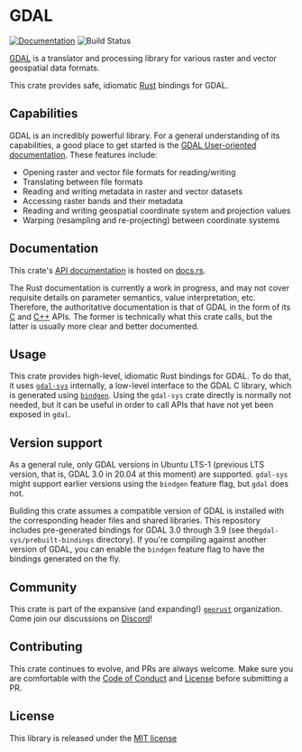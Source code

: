 # GDAL

[![Documentation](https://docs.rs/gdal/badge.svg)](https://docs.rs/gdal)
![Build Status](https://github.com/georust/gdal/workflows/CI/badge.svg)

[GDAL](http://gdal.org/) is a translator and processing library for various raster and vector geospatial data formats.

This crate provides safe, idiomatic [Rust](http://www.rust-lang.org/) bindings for GDAL.

## Capabilities

GDAL is an incredibly powerful library. For a general understanding of its capabilities, a good place to get started is the [GDAL User-oriented documentation](https://gdal.org/user/index.html). These features include:

* Opening raster and vector file formats for reading/writing
* Translating between file formats
* Reading and writing metadata in raster and vector datasets
* Accessing raster bands and their metadata
* Reading and writing geospatial coordinate system and projection values
* Warping (resampling and re-projecting) between coordinate systems

## Documentation

This crate's [API documentation](https://docs.rs/crate/gdal) is hosted on [docs.rs](https://docs.rs).

The Rust documentation is currently a work in progress, and may not cover requisite details on parameter semantics, value interpretation, etc.
Therefore, the authoritative documentation is that of GDAL in the form of its [C](https://gdal.org/api/index.html#c-api) and [C++](https://gdal.org/api/index.html#id3) APIs.
The former is technically what this crate calls, but the latter is usually more clear and better documented.

## Usage

This crate provides high-level, idiomatic Rust bindings for GDAL.
To do that, it uses [`gdal-sys`](gdal-sys) internally, a low-level interface to the GDAL C library, which is generated using [`bindgen`](https://rust-lang.github.io/rust-bindgen/).
Using the `gdal-sys` crate directly is normally not needed, but it can be useful in order to call APIs that have not yet been exposed in `gdal`.

## Version support

As a general rule, only GDAL versions in Ubuntu LTS-1 (previous LTS version, that is, GDAL 3.0 in 20.04 at this moment) are supported.
`gdal-sys` might support earlier versions using the `bindgen` feature flag, but `gdal` does not.

Building this crate assumes a compatible version of GDAL is installed with the corresponding header files and shared libraries.
This repository includes pre-generated bindings for GDAL 3.0 through 3.9 (see the`gdal-sys/prebuilt-bindings` directory).
If you're compiling against another version of GDAL, you can enable the `bindgen` feature flag to have the bindings generated on the fly.

## Community

This crate is part of the expansive (and expanding!) [`georust`](https://georust.org/) organization. Come join our discussions on [Discord](https://discord.gg/Fp2aape)!

## Contributing

This crate continues to evolve, and PRs are always welcome. Make sure you are comfortable with the [Code of Conduct](CODE_OF_CONDUCT.md) and [License](LICENSE.txt) before submitting a PR.

## License

This library is released under the [MIT license](http://opensource.org/licenses/MIT)

